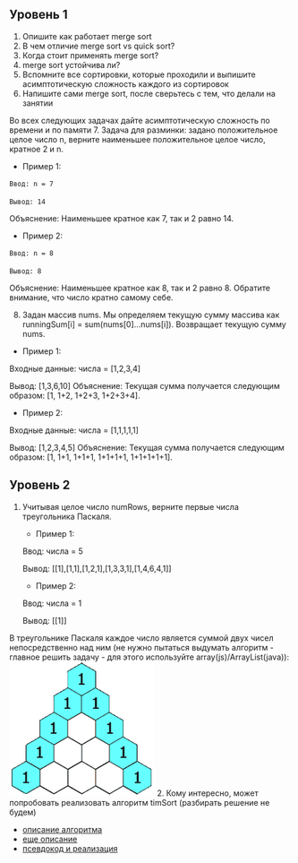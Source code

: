 ## Уровень 1
1. Опишите как работает merge sort
2. В чем отличие merge sort vs quick sort?
3. Когда стоит применять merge sort?
4. merge sort устойчива ли?
5. Вспомните все сортировки, которые проходили и выпишите асимптотическую сложность каждого из сортировок
6. Напишите сами merge sort, после сверьтесь с тем, что делали на занятии

Во всех следующих задачах дайте асимптотическую сложность по времени и по памяти
7. Задача для разминки: задано положительное целое число n, верните наименьшее положительное целое число, кратное 2 и n.
   - Пример 1:

    Ввод: n = 7

    Вывод: 14
Объяснение: Наименьшее кратное как 7, так и 2 равно 14.

   - Пример 2:

    Ввод: n = 8

    Вывод: 8
Объяснение: Наименьшее кратное как 8, так и 2 равно 8. Обратите внимание, что число кратно самому себе.

8.  Задан массив nums. Мы определяем текущую сумму массива как runningSum[i] = sum(nums[0]…nums[i]). Возвращает текущую сумму nums.
- Пример 1:

Входные данные: числа = [1,2,3,4]

Вывод: [1,3,6,10]
Объяснение: Текущая сумма получается следующим образом: [1, 1+2, 1+2+3, 1+2+3+4].
- Пример 2:

Входные данные: числа = [1,1,1,1,1]

Вывод: [1,2,3,4,5]
Объяснение: Текущая сумма получается следующим образом: [1, 1+1, 1+1+1, 1+1+1+1, 1+1+1+1+1].

## Уровень 2
1. Учитывая целое число numRows, верните первые числа треугольника Паскаля.
    - Пример 1:

   Ввод: числа = 5

   Вывод:  [[1],[1,1],[1,2,1],[1,3,3,1],[1,4,6,4,1]]
    - Пример 2:

   Ввод: числа = 1

   Вывод: [[1]]

В треугольнике Паскаля каждое число является суммой двух чисел непосредственно над ним (не нужно пытаться выдумать алгоритм - главное решить задачу - для этого используйте array(js)/ArrayList(java)):
![треугольник паскаля](img/PascalTriangleAnimated2.gif)
2. Кому интересно, может попробовать реализовать алгоритм timSort (разбирать решение не будем) 
- [описание алгоритма](https://ru.wikipedia.org/wiki/Timsort)
-  [еще описание](https://neerc.ifmo.ru/wiki/index.php?title=Timsort) 
-  [псевдокод и реализация](https://www.geeksforgeeks.org/timsort/)
